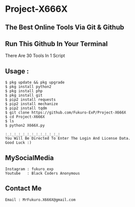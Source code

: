 # Project-X666X
The Best Online Tools 
Via Git & Github 
---------------------
Run This Github In Your Terminal
---------------------
There Are 30 Tools In 1 Script 

Usage : 
------
```
$ pkg update && pkg upgrade 
$ pkg install python2 
$ pkg install php
$ pkg install git 
$ pip2 install requests 
$ pip2 install mechanize 
$ pip2 install tqdm 
$ git clone https://github.com/Fukuro-ExP/Project-X666X 
$ cd Project-X666X 
$ ls
$ python2 X666X.py 

:_:_:_:_:_:_:_:_:_:_:_:_:
You Will Be Directed To Enter The Login And License Data. 
Good Luck :)
```


MySocialMedia
----------------

```
Instagram : fukuro_exp
Youtube   : Black Coders Anonymous 
```

Contact Me
-
```
Email : MrFukuro.X666X@gmail.com 
```
